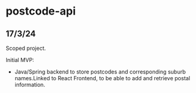 # postcode-api

## 17/3/24

Scoped project.

Initial MVP:

- Java/Spring backend to store postcodes and corresponding suburb names.Linked to React Frontend, to be able to add and retrieve postal information.
